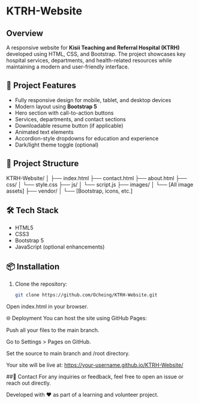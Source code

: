 # KTRH-Website
## Overview
A responsive website for **Kisii Teaching and Referral Hospital (KTRH)** developed using HTML, CSS, and Bootstrap. The project showcases key hospital services, departments, and health-related resources while maintaining a modern and user-friendly interface.

## 🚀 Project Features

- Fully responsive design for mobile, tablet, and desktop devices
- Modern layout using **Bootstrap 5**
- Hero section with call-to-action buttons
- Services, departments, and contact sections
- Downloadable resume button (if applicable)
- Animated text elements
- Accordion-style dropdowns for education and experience
- Dark/light theme toggle (optional)

## 📁 Project Structure

KTRH-Website/ │ ├── index.html ├── contact.html ├── about.html ├── css/ │ └── style.css ├── js/ │ └── script.js ├── images/ │ └── [All image assets] ├── vendor/ │ └── [Bootstrap, icons, etc.]


## 🛠️ Tech Stack

- HTML5
- CSS3
- Bootstrap 5
- JavaScript (optional enhancements)

## 📦 Installation

1. Clone the repository:
   ```bash
   git clone https://github.com/Ocheing/KTRH-Website.git
Open index.html in your browser.

🌐 Deployment
You can host the site using GitHub Pages:

Push all your files to the main branch.

Go to Settings > Pages on GitHub.

Set the source to main branch and /root directory.

Your site will be live at:
https://your-username.github.io/KTRH-Website/

##📩 Contact
For any inquiries or feedback, feel free to open an issue or reach out directly.

Developed with ❤️ as part of a learning and volunteer project.










